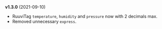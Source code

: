 **v1.3.0** (2021-09-10)

- RuuviTag `temperature`, `humidity` and `pressure` now with 2 decimals max.
- Removed unnecessary `express`.
